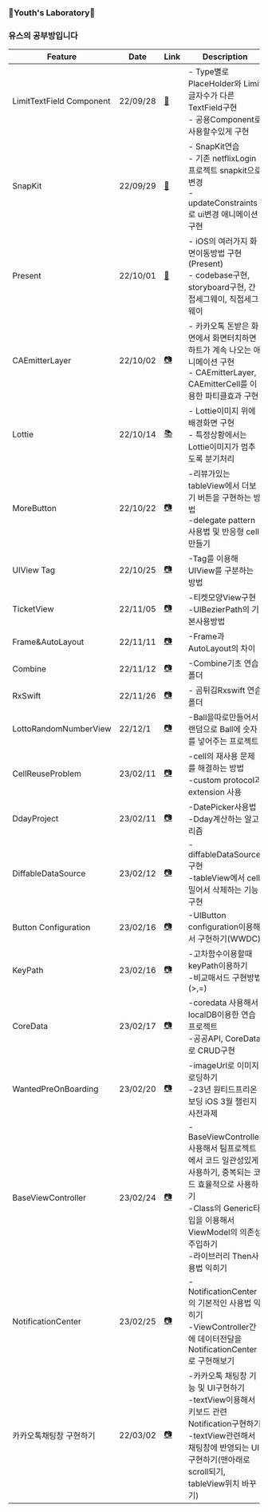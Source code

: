 ### 🔬Youth's Laboratory🔬
### 유스의 공부방입니다
| Feature                  | Date     | Link                                                         | Description                                                  |
| ------------------------ | -------- | ------------------------------------------------------------ | ------------------------------------------------------------ |
| LimitTextField Component | 22/09/28 | [📸](https://github.com/kimscastle/SwiftPrograming_Study/tree/main/TrialAndError/TextFieldComponent) | - Type별로 PlaceHolder와 Limit글자수가 다른 TextField구현<br />- 공용Component로 사용할수있게 구현 |
| SnapKit | 22/09/29 | [📸](https://github.com/kimscastle/SwiftPrograming_Study/tree/main/TrialAndError/SnapKit_Practice)| - SnapKit연습<br />- 기존 netflixLogin프로젝트 snapkit으로 변경 <br />- updateConstraints로 ui변경 애니메이션 구현 |
| Present | 22/10/01 | [📸](https://github.com/kimscastle/SwiftPrograming_Study/tree/main/TrialAndError/HowToMoveScreen)  | - iOS의 여러가지 화면이동방법 구현(Present) <br />- codebase구현, storyboard구현, 간접세그웨이, 직접세그웨이 |
| CAEmitterLayer | 22/10/02   | [📷](https://github.com/kimscastle/SwiftPrograming_Study/tree/main/TrialAndError/SparkleAnimation)  | - 카카오톡 돈받은 화면에서 화면터치하면 하트가 계속 나오는 애니메이션 구현<br />- CAEmitterLayer, CAEmitterCell를 이용한 파티클효과 구현   |
| Lottie | 22/10/14 | [📚](https://github.com/kimscastle/SwiftPrograming_Study/tree/main/TrialAndError/LottiePractice) | - Lottie이미지 위에 배경화면 구현<br />- 특정상황에서는 Lottie이미지가 멈추도록 분기처리 |
|MoreButton|22/10/22|[📷](https://github.com/kimscastle/SwiftPrograming_Study/tree/main/TrialAndError/MoreButton_CommentBox)|-리뷰가있는 tableView에서 더보기 버튼을 구현하는 방법<br />-delegate pattern사용법 및 반응형 cell만들기|
|UIView Tag|22/10/25|[📷](https://github.com/kimscastle/SwiftPrograming_Study/tree/main/TrialAndError/UIView_Tag)|-Tag를 이용해 UIView를 구분하는 방법|
| TicketView | 22/11/05|[📷](https://github.com/kimscastle/SwiftPrograming_Study/tree/main/TrialAndError/CustomTicketView)|-티켓모양View구현<br />-UIBezierPath의 기본사용방법 |
|Frame&AutoLayout|22/11/11|[📷](https://github.com/kimscastle/SwiftPrograming_Study/tree/main/TrialAndError/FrameAndAutolayout)|-Frame과 AutoLayout의 차이|
|Combine|22/11/12|[📷](https://github.com/kimscastle/SwiftPrograming_Study/tree/main/TrialAndError/Combine_Basic)|-Combine기초 연습폴더|
| RxSwift | 22/11/26 |[📷](https://github.com/kimscastle/SwiftPrograming_Study/tree/main/TrialAndError/RxSwift_In_4_Hours-master)|- 곰튀김Rxswift 연습폴더|
|LottoRandomNumberView|22/12/1|[📷](https://github.com/kimscastle/SwiftPrograming_Study/tree/main/TrialAndError/LottoRandomNumberView)|-Ball을따로만들어서 랜덤으로 Ball에 숫자를 넣어주는 프로젝트|
|CellReuseProblem|23/02/11|[📷](https://github.com/kimscastle/SwiftPrograming_Study/tree/main/TrialAndError/CellReuseProblem)|-cell의 재사용 문제를 해결하는 방법 <br />-custom protocol과 extension 사용|
|DdayProject|23/02/11|[📷](https://github.com/kimscastle/SwiftPrograming_Study/tree/main/TrialAndError/DatePicker)|-DatePicker사용법<br />-Dday계산하는 알고리즘|
|DiffableDataSource|23/02/12|[📷](https://github.com/kimscastle/SwiftPrograming_Study/tree/main/TrialAndError/DiffableDataSource)|-diffableDataSource구현<br />-tableView에서 cell 밀어서 삭제하는 기능구현|
|Button Configuration|23/02/16|[📷](https://github.com/kimscastle/SwiftPrograming_Study/tree/main/TrialAndError/ButtonConfiguration)|-UIButton configuration이용해서 구현하기(WWDC)|
|KeyPath|23/02/16|[📷](https://github.com/kimscastle/SwiftPrograming_Study/tree/main/TrialAndError/KeyPath.playground)|-고차함수이용할때 keyPath이용하기<br />-비교매서드 구현방법(>,=)|
|CoreData|23/02/17|[📷](https://github.com/kimscastle/SwiftPrograming_Study/tree/main/TrialAndError/CoreDataPractice)|-coredata 사용해서 localDB이용한 연습프로젝트 <br />-공공API, CoreData로 CRUD구현|
|WantedPreOnBoarding|23/02/20|[📷](https://github.com/kimscastle/SwiftPrograming_Study/tree/main/TrialAndError/WantedPreOnBoardingiOS)|-imageUrl로 이미지 로딩하기<br />-23년 원티드프리온보딩 iOS 3월 챌린지 사전과제|
|BaseViewController|23/02/24|[📷](https://github.com/kimscastle/SwiftPrograming_Study/tree/main/TrialAndError/BaseViewController)|-BaseViewController 사용해서 팀프로젝트에서 코드 일관성있게 사용하기, 중복되는 코드 효율적으로 사용하기<br />-Class의 Generic타입을 이용해서 ViewModel의 의존성 주입하기<br />-라이브러리 Then사용법 익히기|
|NotificationCenter|23/02/25|[📷](https://github.com/kimscastle/SwiftPrograming_Study/tree/main/TrialAndError/NotificationCenterProject)|-NotificationCenter의 기본적인 사용법 익히기 <br />-ViewController간에 데이터전달을 NotificationCenter로 구현해보기|
|카카오톡채팅창 구현하기|22/03/02|[📷](https://github.com/kimscastle/SwiftPrograming_Study/tree/main/TrialAndError/ChatBubble)|-카카오톡 채팅창 기능 및 UI구현하기<br />-textView이용해서 키보드 관련Notification구현하기<br />-textView관련해서 채팅창에 반영되는 UI구현하기(맨아래로 scroll되기, tableView위치 바꾸기)|
